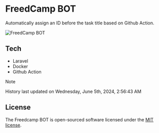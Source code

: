 # FreedCamp BOT

Automatically assign an ID before the task title based on Github Action.

![FreedCamp BOT](https://repository-images.githubusercontent.com/737932867/7d34798b-2680-471c-b089-a78a718d3d6a)

## Tech

- Laravel
- Docker
- Github Action

> [!NOTE]  
> History last updated on Wednesday, June 5th, 2024, 2:56:43 AM

## License

The Freedcamp BOT is open-sourced software licensed under the [MIT license](https://opensource.org/licenses/MIT).
